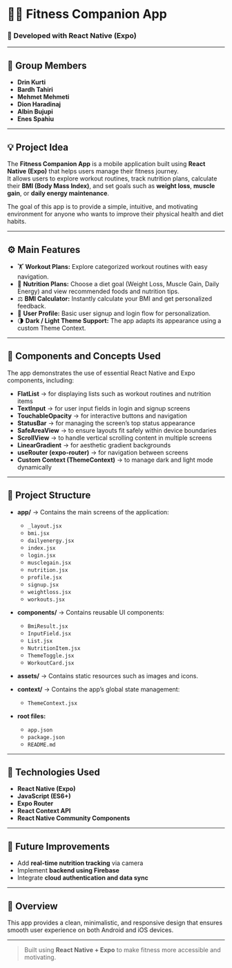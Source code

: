 # 🏋️‍♂️ Fitness Companion App

### 📱 Developed with React Native (Expo)

---

## 👥 Group Members
- **Drin Kurti**  
- **Bardh Tahiri**  
- **Mehmet Mehmeti**  
- **Dion Haradinaj**  
- **Albin Bujupi**  
- **Enes Spahiu**

---

## 💡 Project Idea

The **Fitness Companion App** is a mobile application built using **React Native (Expo)** that helps users manage their fitness journey.  
It allows users to explore workout routines, track nutrition plans, calculate their **BMI (Body Mass Index)**, and set goals such as **weight loss**, **muscle gain**, or **daily energy maintenance**.

The goal of this app is to provide a simple, intuitive, and motivating environment for anyone who wants to improve their physical health and diet habits.

---

## ⚙️ Main Features

- 🏋️ **Workout Plans:** Explore categorized workout routines with easy navigation.  
- 🍎 **Nutrition Plans:** Choose a diet goal (Weight Loss, Muscle Gain, Daily Energy) and view recommended foods and nutrition tips.  
- ⚖️ **BMI Calculator:** Instantly calculate your BMI and get personalized feedback.  
- 👤 **User Profile:** Basic user signup and login flow for personalization.  
- 🌗 **Dark / Light Theme Support:** The app adapts its appearance using a custom Theme Context.

---

## 🧩 Components and Concepts Used

The app demonstrates the use of essential React Native and Expo components, including:

- **FlatList** → for displaying lists such as workout routines and nutrition items  
- **TextInput** → for user input fields in login and signup screens  
- **TouchableOpacity** → for interactive buttons and navigation  
- **StatusBar** → for managing the screen’s top status appearance  
- **SafeAreaView** → to ensure layouts fit safely within device boundaries  
- **ScrollView** → to handle vertical scrolling content in multiple screens  
- **LinearGradient** → for aesthetic gradient backgrounds  
- **useRouter (expo-router)** → for navigation between screens  
- **Custom Context (ThemeContext)** → to manage dark and light mode dynamically

---

## 📁 Project Structure

- **app/** → Contains the main screens of the application:
  - `_layout.jsx`
  - `bmi.jsx`
  - `dailyenergy.jsx`
  - `index.jsx`
  - `login.jsx`
  - `musclegain.jsx`
  - `nutrition.jsx`
  - `profile.jsx`
  - `signup.jsx`
  - `weightloss.jsx`
  - `workouts.jsx`

- **components/** → Contains reusable UI components:
  - `BmiResult.jsx`
  - `InputField.jsx`
  - `List.jsx`
  - `NutritionItem.jsx`
  - `ThemeToggle.jsx`
  - `WorkoutCard.jsx`

- **assets/** → Contains static resources such as images and icons.

- **context/** → Contains the app’s global state management:
  - `ThemeContext.jsx`

- **root files:**
  - `app.json`
  - `package.json`
  - `README.md`

---

## 🚀 Technologies Used
- **React Native (Expo)**
- **JavaScript (ES6+)**
- **Expo Router**
- **React Context API**
- **React Native Community Components**

---

## 🧠 Future Improvements
- Add **real-time nutrition tracking** via camera  
- Implement **backend using Firebase**  
- Integrate **cloud authentication and data sync**  

---

## 📸 Overview
This app provides a clean, minimalistic, and responsive design that ensures smooth user experience on both Android and iOS devices.  

---

> Built using **React Native + Expo** to make fitness more accessible and motivating.
